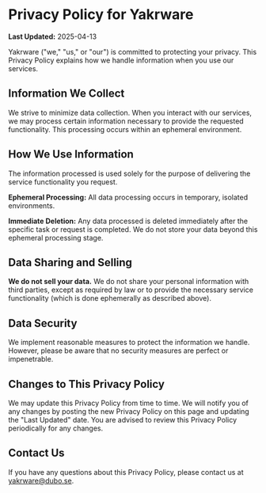 # Privacy Policy for Yakrware

**Last Updated:** 2025-04-13

Yakrware ("we," "us," or "our") is committed to protecting your privacy. This Privacy Policy explains how we handle information when you use our services.

## Information We Collect

We strive to minimize data collection. When you interact with our services, we may process certain information necessary to provide the requested functionality. This processing occurs within an ephemeral environment.

## How We Use Information

The information processed is used solely for the purpose of delivering the service functionality you request.

**Ephemeral Processing:** All data processing occurs in temporary, isolated environments.

**Immediate Deletion:** Any data processed is deleted immediately after the specific task or request is completed. We do not store your data beyond this ephemeral processing stage.

## Data Sharing and Selling

**We do not sell your data.** We do not share your personal information with third parties, except as required by law or to provide the necessary service functionality (which is done ephemerally as described above).

## Data Security

We implement reasonable measures to protect the information we handle. However, please be aware that no security measures are perfect or impenetrable.

## Changes to This Privacy Policy

We may update this Privacy Policy from time to time. We will notify you of any changes by posting the new Privacy Policy on this page and updating the "Last Updated" date. You are advised to review this Privacy Policy periodically for any changes.

## Contact Us

If you have any questions about this Privacy Policy, please contact us at yakrware@dubo.se.
